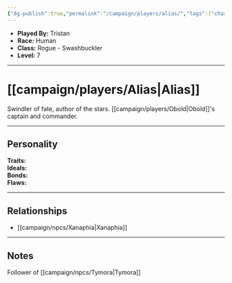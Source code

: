```yaml
---
{"dg-publish":true,"permalink":"/campaign/players/alias/","tags":["character","player"],"noteIcon":"","created":"2025-10-26T08:57:28.921-07:00","updated":"2025-10-27T16:05:12.423-07:00"}
---
```



<p><span><ul>
<li dir="auto"><strong>Played By:</strong> Tristan</li>
<li dir="auto"><strong>Race:</strong> Human</li>
<li dir="auto"><strong>Class:</strong> Rogue - Swashbuckler</li>
<li dir="auto"><strong>Level:</strong> 7</li>
</ul></span></p>

---

# [[campaign/players/Alias\|Alias]]
Swindler of fate, author of the stars. [[campaign/players/Obold\|Obold]]'s captain and commander. 

---

## Personality
**Traits:**  
**Ideals:**  
**Bonds:**  
**Flaws:**  

---

## Relationships
- [[campaign/npcs/Xanaphia\|Xanaphia]]

---

## Notes
Follower of [[campaign/npcs/Tymora\|Tymora]]

